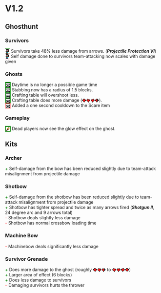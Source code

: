 
<style>
    .plus {
        color: green
    }
    .minus {
        color: red
    }
    .plus_background {
        background-color: green;
    }
    .avg_background {
        background-color: rgba(128, 128, 128, 0.5)
    }
    .minus_background {
        background-color: rgba(255, 0, 0, 0.5)
    }
    .img-span {
        padding-top: 0em;
        padding-bottom: 0.1em;

    }
    img {
        width: 1.1em;
        height: 1.1em;
        margin-bottom: -0.2em;
        image-rendering: pixelated;
    }
    .ghost-img {
        width: 1em;
        height: 1em;
        margin-left: 0.15em;
        margin-right: 0.15em;
    }
    .heart-img {
        width: 1em;
        height: 1em;
    }
</style>

# V1.2

## Ghosthunt

### Survivors

<span class="plus_background img-span"><img alt="🗡️" src="./images/icons/survivor.png"/></span> Survivors take 48% less damage from arrows. (_**Projectile Protection VI**_)<br/>
<span class="minus_background img-span"><img alt="🗡️" src="./images/icons/survivor.png"/></span> Self damage done to survivors team-attacking now scales with damage given<br/>

### Ghosts

<span class="plus_background img-span"><img class="ghost-img" alt="👻" src="./images/icons/ghost.png"/></span> Daytime is no longer a possible game time<br/>
<span class="plus_background img-span"><img class="ghost-img" alt="👻" src="./images/icons/ghost.png"/></span> Stabbing now has a radius of 1.5 blocks.<br/>
<span class="plus_background img-span"><img class="ghost-img" alt="👻" src="./images/icons/ghost.png"/></span> Crafting table will overshoot less.<br/>
<span class="plus_background img-span"><img class="ghost-img" alt="👻" src="./images/icons/ghost.png"/></span> Crafting table does more damage (<img class="heart-img" alt="❤️" src="./images/icons/heart_full.png"/><img class="heart-img" alt="❤️" src="./images/icons/heart_full.png"/><img class="heart-img" alt="❤️" src="./images/icons/heart_full.png"/><img class="heart-img" alt="❤️" src="./images/icons/heart_half.png"/>).<br/>
<span class="minus_background img-span"><img class="ghost-img" alt="👻" src="./images/icons/ghost.png"/></span> Added a one second cooldown to the Scare item<br/>

### Gameplay

<span class="plus_background img-span"><img class="ghost-img" alt="👻" src="./images/icons/spectator.png"/></span> Dead players now see the glow effect on the ghost.<br/>

## Kits

### Archer

<span class="plus">+</span> Self-damage from the bow has been reduced slightly due to team-attack misalignment from projectile damage<br/>

### Shotbow

<span class="plus">+</span> Self-damage from the shotbow has been reduced slightly due to team-attack misalignment from projectile damage<br/>
<span class="plus">+</span> Shotbow has tighter spread and twice as many arrows fired (_**Shotgun II**_, 24 degree arc and 9 arrows total)<br/>
<span class="minus">-</span> Shotbow deals slightly less damage<br/>
<span class="minus">-</span> Shotbow has normal crossbow loading time<br/>

### Machine Bow

<span class="minus">-</span> Machinebow deals significantly less damage<br/>

### Survivor Grenade

<span class="plus">+</span> Does more damage to the ghost (roughly <img class="heart-img" alt="❤️" src="./images/icons/heart_full.png"/><img class="heart-img" alt="❤️" src="./images/icons/heart_full.png"/><img class="heart-img" alt="❤️" src="./images/icons/heart_half.png"/> to <img class="heart-img" alt="❤️" src="./images/icons/heart_full.png"/><img class="heart-img" alt="❤️" src="./images/icons/heart_full.png"/><img class="heart-img" alt="❤️" src="./images/icons/heart_full.png"/><img class="heart-img" alt="❤️" src="./images/icons/heart_full.png"/>)<br/>
<span class="plus">+</span> Larger area of effect (6 blocks)<br/>
<span class="plus">+</span> Does less damage to survivors<br/>
<span class="minus">⎯</span> Damaging survivors hurts the thrower<br/>


